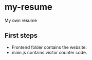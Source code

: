 # my-resume
My own resume

## First steps

- Frontend folder contains the website.
- main.js contains visitor counter code. 